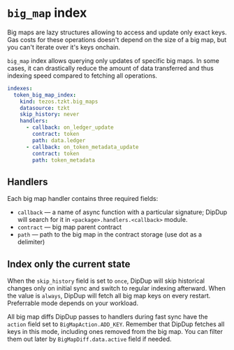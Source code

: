# `big_map` index

Big maps are lazy structures allowing to access and update only exact keys. Gas costs for these operations doesn't depend on the size of a big map, but you can't iterate over it's keys onchain.

`big_map` index allows querying only updates of specific big maps. In some cases, it can drastically reduce the amount of data transferred and thus indexing speed compared to fetching all operations.

```yaml
indexes:
  token_big_map_index:
    kind: tezos.tzkt.big_maps
    datasource: tzkt
    skip_history: never
    handlers:
      - callback: on_ledger_update
        contract: token
        path: data.ledger
      - callback: on_token_metadata_update
        contract: token
        path: token_metadata
```

## Handlers

Each big map handler contains three required fields:

* `callback` —  a name of async function with a particular signature; DipDup will search for it in `<package>.handlers.<callback>` module.
* `contract` — big map parent contract
* `path` — path to the big map in the contract storage (use dot as a delimiter)

## Index only the current state

When the `skip_history` field is set to `once`, DipDup will skip historical changes only on initial sync and switch to regular indexing afterward. When the value is `always`, DipDup will fetch all big map keys on every restart. Preferrable mode depends on your workload.

All big map diffs DipDup passes to handlers during fast sync have the `action` field set to `BigMapAction.ADD_KEY`. Remember that DipDup fetches all keys in this mode, including ones removed from the big map. You can filter them out later by `BigMapDiff.data.active` field if needed.
